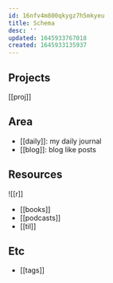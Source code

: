 ```yaml
---
id: 16nfv4m800qkygz7h5mkyeu
title: Schema
desc: ''
updated: 1645933767018
created: 1645933135937
---
```


##  Projects
[[proj]]

## Area
- [[daily]]: my daily journal
- [[blog]]: blog like posts

## Resources
![[r]]
- [[books]]
- [[podcasts]]
- [[til]]

## Etc
- [[tags]]